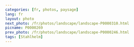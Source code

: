 ```yaml
---
categories: [fr, photos, paysage]
lang: fr
layout: photo
next_photo: /fr/photos/landscape/landscape-P0000310.html
picname: P0000269
prev_photo: /fr/photos/landscape/landscape-P0000246.html
tags: [Stahlhelm]
---
```

